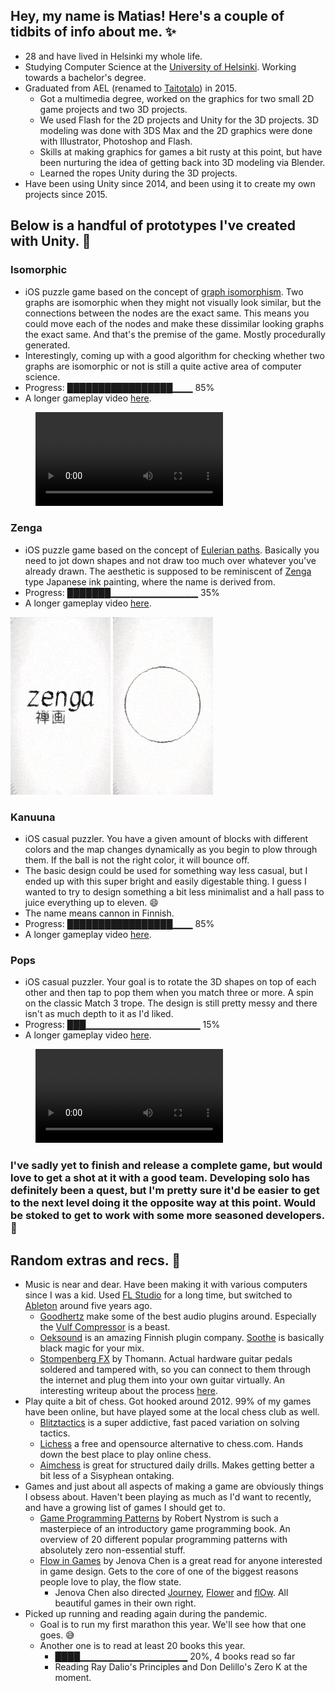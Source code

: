 ## Hey, my name is Matias! Here's a couple of tidbits of info about me. ✨
* 28 and have lived in Helsinki my whole life.
* Studying Computer Science at the [University of Helsinki](https://www.helsinki.fi/en). Working towards a bachelor's degree.
* Graduated from AEL (renamed to [Taitotalo](https://www.taitotalo.fi)) in 2015.
  * Got a multimedia degree, worked on the graphics for two small 2D game projects and two 3D projects.
  * We used Flash for the 2D projects and Unity for the 3D projects. 3D modeling was done with 3DS Max and the 2D graphics were done with Illustrator, Photoshop and Flash.
  * Skills at making graphics for games a bit rusty at this point, but have been nurturing the idea of getting back into 3D modeling via Blender.
  * Learned the ropes Unity during the 3D projects.
* Have been using Unity since 2014, and been using it to create my own projects since 2015.

## Below is a handful of prototypes I've created with Unity. 👾

### Isomorphic
* iOS puzzle game based on the concept of [graph isomorphism](https://en.wikipedia.org/wiki/Graph_isomorphism). Two graphs are isomorphic when they might not visually look similar, but the connections between the nodes are the exact same. This means you could move each of the nodes and make these dissimilar looking graphs the exact same. And that's the premise of the game. Mostly procedurally generated.
* Interestingly, coming up with a good algorithm for checking whether two graphs are isomorphic or not is still a quite active area of computer science.
* Progress: █████████████████▁▁▁ 85%
* A longer gameplay video [here](testurl).

<figure class="video_container">
  <video controls="true" allowfullscreen="true">
    <source src="https://github.com/enkomat/enkomat.github.io/blob/master/videos/Isomorphic2.mp4" type="video/mp4">
  </video>
</figure>

### Zenga
* iOS puzzle game based on the concept of [Eulerian paths](https://en.wikipedia.org/wiki/Eulerian_path). Basically you need to jot down shapes and not draw too much over whatever you've already drawn. The aesthetic is supposed to be reminiscent of [Zenga](https://en.wikipedia.org/wiki/Zenga) type Japanese ink painting, where the name is derived from.
* Progress: ███████▁▁▁▁▁▁▁▁▁▁▁▁▁ 35%
* A longer gameplay video [here](testurl).

![Title screen.](https://raw.githubusercontent.com/enkomat/enkomat.github.io/master/gifs/ZengaLoop2.gif "Title screen.")
![Solving the first level.](https://raw.githubusercontent.com/enkomat/enkomat.github.io/master/gifs/ZengaLoop1.gif "Solving the first level.")

### Kanuuna
* iOS casual puzzler. You have a given amount of blocks with different colors and the map changes dynamically as you begin to plow through them. If the ball is not the right color, it will bounce off.
* The basic design could be used for something way less casual, but I ended up with this super bright and easily digestable thing. I guess I wanted to try to design something a bit less minimalist and a hall pass to juice everything up to eleven. 😄
* The name means cannon in Finnish.
* Progress: █████████████████▁▁▁ 85%
* A longer gameplay video [here](testurl).

### Pops
* iOS casual puzzler. Your goal is to rotate the 3D shapes on top of each other and then tap to pop them when you match three or more. A spin on the classic Match 3 trope. The design is still pretty messy and there isn't as much depth to it as I'd liked.
* Progress: ███▁▁▁▁▁▁▁▁▁▁▁▁▁▁▁▁▁ 15%
* A longer gameplay video [here](testurl).

<figure class="video_container">
  <video controls="true" allowfullscreen="true">
    <source src="https://github.com/enkomat/enkomat.github.io/blob/master/videos/Pops2.mp4" type="video/mp4">
  </video>
</figure>

### I've sadly yet to finish and release a complete game, but would love to get a shot at it with a good team. Developing solo has definitely been a quest, but I'm pretty sure it'd be easier to get to the next level doing it the opposite way at this point. Would be stoked to get to work with some more seasoned developers. 🦾

## Random extras and recs. 👀
* Music is near and dear. Have been making it with various computers since I was a kid. Used [FL Studio](https://www.image-line.com) for a long time, but switched to [Ableton](https://www.ableton.com) around five years ago.
  * [Goodhertz](https://goodhertz.co) make some of the best audio plugins around. Especially the [Vulf Compressor](https://goodhertz.co/vulf-comp/) is a beast.
  * [Oeksound](https://oeksound.com/) is an amazing Finnish plugin company. [Soothe](https://oeksound.com/plugins/soothe2/) is basically black magic for your mix.
  * [Stompenberg FX](https://www.thomann.de/gb/stompenberg_devices.html) by Thomann. Actual hardware guitar pedals soldered and tampered with, so you can connect to them through the internet and plug them into your own guitar virtually. An interesting writeup about the process [here](https://www.thomann.de/blog/en/stompenberg-effects/).
* Play quite a bit of chess. Got hooked around 2012. 99% of my games have been online, but have played some at the local chess club as well.
  * [Blitztactics](https://blitztactics.com) is a super addictive, fast paced variation on solving tactics.
  * [Lichess](https://lichess.org) a free and opensource alternative to chess.com. Hands down the best place to play online chess.
  * [Aimchess](https://aimchess.com) is great for structured daily drills. Makes getting better a bit less of a Sisyphean ontaking.
* Games and just about all aspects of making a game are obviously things I obsess about. Haven't been playing as much as I'd want to recently, and have a growing list of games I should get to.
  * [Game Programming Patterns](https://gameprogrammingpatterns.com) by Robert Nystrom is such a masterpiece of an introductory game programming book. An overview of 20 different popular programming patterns with absolutely zero non-essential stuff.
  * [Flow in Games](http://jenovachen.info/abstract) by Jenova Chen is a great read for anyone interested in game design. Gets to the core of one of the biggest reasons people love to play, the flow state.
    * Jenova Chen also directed [Journey](https://store.steampowered.com/app/638230/Journey/), [Flower](https://store.steampowered.com/app/966330/Flower/) and [flOw](https://en.wikipedia.org/wiki/Flow_(video_game)). All beautiful games in their own right.
* Picked up running and reading again during the pandemic.
   * Goal is to run my first marathon this year. We'll see how that one goes. 😅
   * Another one is to read at least 20 books this year.
     * ████▁▁▁▁▁▁▁▁▁▁▁▁▁▁▁▁ 20%, 4 books read so far
     * Reading Ray Dalio's Principles and Don Delillo's Zero K at the moment.
